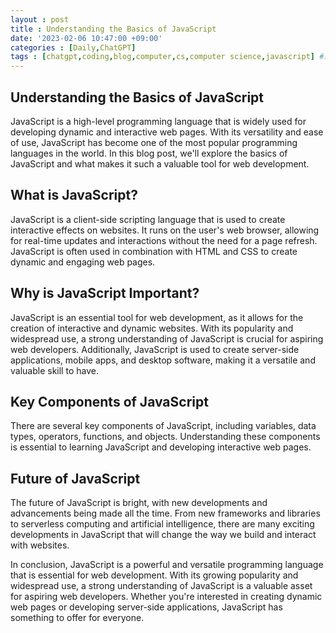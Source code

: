 ```yaml
---
layout : post
title : Understanding the Basics of JavaScript
date: '2023-02-06 10:47:00 +09:00'
categories : [Daily,ChatGPT]
tags : [chatgpt,coding,blog,computer,cs,computer science,javascript] #소문자만 가능
---
```


## Understanding the Basics of JavaScript

JavaScript is a high-level programming language that is widely used for developing dynamic and interactive web pages. With its versatility and ease of use, JavaScript has become one of the most popular programming languages in the world. In this blog post, we'll explore the basics of JavaScript and what makes it such a valuable tool for web development.

## What is JavaScript?

JavaScript is a client-side scripting language that is used to create interactive effects on websites. It runs on the user's web browser, allowing for real-time updates and interactions without the need for a page refresh. JavaScript is often used in combination with HTML and CSS to create dynamic and engaging web pages.

## Why is JavaScript Important?

JavaScript is an essential tool for web development, as it allows for the creation of interactive and dynamic websites. With its popularity and widespread use, a strong understanding of JavaScript is crucial for aspiring web developers. Additionally, JavaScript is used to create server-side applications, mobile apps, and desktop software, making it a versatile and valuable skill to have.

## Key Components of JavaScript

There are several key components of JavaScript, including variables, data types, operators, functions, and objects. Understanding these components is essential to learning JavaScript and developing interactive web pages.

## Future of JavaScript

The future of JavaScript is bright, with new developments and advancements being made all the time. From new frameworks and libraries to serverless computing and artificial intelligence, there are many exciting developments in JavaScript that will change the way we build and interact with websites.

In conclusion, JavaScript is a powerful and versatile programming language that is essential for web development. With its growing popularity and widespread use, a strong understanding of JavaScript is a valuable asset for aspiring web developers. Whether you're interested in creating dynamic web pages or developing server-side applications, JavaScript has something to offer for everyone.

